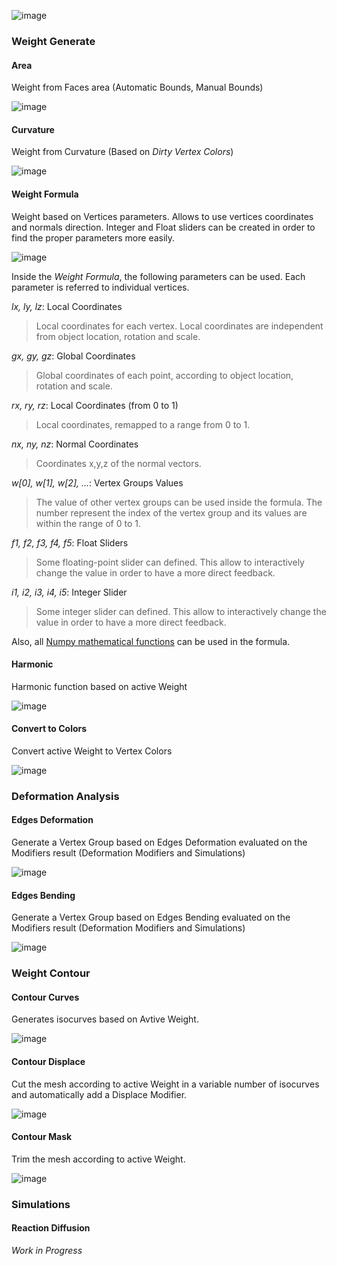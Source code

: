 ![image](http://alessandrozomparelli.com/tissue/Tissue%20Tools%20-%20Weight%20Paint.jpg)

### Weight Generate

#### Area
Weight from Faces area (Automatic Bounds, Manual Bounds)

![image](http://alessandrozomparelli.com/tissue/Weight%20-%20Area.jpg)

#### Curvature
Weight from Curvature (Based on *Dirty Vertex Colors*)

![image](http://alessandrozomparelli.com/tissue/Weight%20-%20Curvature.jpg)

#### Weight Formula
Weight based on Vertices parameters.
Allows to use vertices coordinates and normals direction. Integer and Float sliders can be created in order to find the proper parameters more easily.

![image](http://alessandrozomparelli.com/tissue/Weight%20-%20Formula.jpg)

Inside the _Weight Formula_, the following parameters can be used. Each parameter is referred to individual vertices.

_lx, ly, lz_: Local Coordinates

> Local coordinates for each vertex. Local coordinates are independent from object location, rotation and scale.

_gx, gy, gz_: Global Coordinates

> Global coordinates of each point, according to object location, rotation and scale. 

_rx, ry, rz_: Local Coordinates (from 0 to 1)

> Local coordinates, remapped to a range from 0 to 1.

_nx, ny, nz_: Normal Coordinates

> Coordinates x,y,z of the normal vectors.

_w[0], w[1], w[2], ..._: Vertex Groups Values

> The value of other vertex groups can be used inside the formula. The number represent the index of the vertex group and its values are within the range of 0 to 1. 

_f1, f2, f3, f4, f5_: Float Sliders

> Some floating-point slider can defined. This allow to interactively change the value in order to have a more direct feedback.

_i1, i2, i3, i4, i5_: Integer Slider

> Some integer slider can defined. This allow to interactively change the value in order to have a more direct feedback.

Also, all [Numpy mathematical functions](https://docs.scipy.org/doc/numpy-1.13.0/reference/routines.math.html) can be used in the formula.

#### Harmonic
Harmonic function based on active Weight

![image](http://alessandrozomparelli.com/tissue/Weight%20-%20Harmonic.jpg)

#### Convert to Colors
Convert active Weight to Vertex Colors

![image](http://alessandrozomparelli.com/tissue/Weight%20-%20Colors.jpg)

### Deformation Analysis

#### Edges Deformation
Generate a Vertex Group based on Edges Deformation evaluated on the Modifiers result (Deformation Modifiers and Simulations)

![image](http://alessandrozomparelli.com/tissue/Weight%20-%20Edges%20Deformation.jpg)

#### Edges Bending
Generate a Vertex Group based on Edges Bending evaluated on the Modifiers result (Deformation Modifiers and Simulations)

![image](http://alessandrozomparelli.com/tissue/Weight%20-%20Edges%20Bending.jpg)

### Weight Contour

#### Contour Curves
Generates isocurves based on Avtive Weight.

![image](http://alessandrozomparelli.com/tissue/Contour%20-%20Curves.jpg)

#### Contour Displace
Cut the mesh according to active Weight in a variable number of isocurves and automatically add a Displace Modifier.

![image](http://alessandrozomparelli.com/tissue/Contour%20-%20Displace.jpg)

#### Contour Mask
Trim the mesh according to active Weight. 

![image](http://alessandrozomparelli.com/tissue/Contour%20-%20Mask.jpg)

### Simulations

#### Reaction Diffusion
*Work in Progress* 